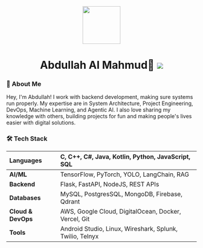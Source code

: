 <div id="header" align="center">
  <img src="https://media.giphy.com/media/M9gbBd9nbDrOTu1Mqx/giphy.gif" width="100"/>
  <h1>
    Abdullah Al Mahmud👋
    <a href="https://www.linkedin.com/in/abd-zero/"><img src="https://img.shields.io/badge/LinkedIn-0077B5?style=for-the-badge&logo=linkedin&logoColor=white" /></a>
  </h1>
</div>

### 🚀 About Me
Hey, I'm Abdullah! I work with backend development, making sure systems run properly. My expertise are in System Architecture, Project Engineering, DevOps, Machine Learning, and Agentic AI. 
I also love sharing my knowledge with others, building projects for fun and making people's lives easier with digital solutions.

### 🛠️ Tech Stack
| **Languages** | C, C++, C#, Java, Kotlin, Python, JavaScript, SQL |
|:---|:---|
| **AI/ML** | TensorFlow, PyTorch, YOLO, LangChain, RAG |
| **Backend** | Flask, FastAPI, NodeJS, REST APIs |
| **Databases** | MySQL, PostgresSQL, MongoDB, Firebase, Qdrant |
| **Cloud & DevOps**| AWS, Google Cloud, DigitalOcean, Docker, Vercel, Git |
| **Tools** | Android Studio, Linux, Wireshark, Splunk, Twilio, Telnyx |


